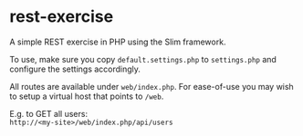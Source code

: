 rest-exercise
=============

A simple REST exercise in PHP using the Slim framework.

To use, make sure you copy `default.settings.php` to `settings.php` and configure the settings accordingly.

All routes are available under `web/index.php`. For ease-of-use you may wish to setup a virtual host that points to `/web`.

E.g. to GET all users:  
`http://<my-site>/web/index.php/api/users`
